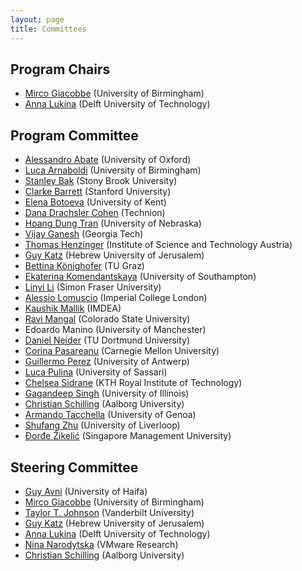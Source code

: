 ```yaml
---
layout: page
title: Committees
---
```


## Program Chairs

- [Mirco Giacobbe](https://mircogiacobbe.github.io/) (University of Birmingham)
- [Anna Lukina](https://annalukina.com/) (Delft University of Technology)

## Program Committee

- [Alessandro Abate](https://www.cs.ox.ac.uk/people/alessandro.abate/) (University of Oxford)
- [Luca Arnaboldi](http://arnaboldiluca.eu) (University of Birmingham)
- [Stanley Bak](https://stanleybak.com) (Stony Brook University)
- [Clarke Barrett](https://theory.stanford.edu/~barrett/) (Stanford University)
- [Elena Botoeva](https://www.kent.ac.uk/school-of-computing/people/3838/botoeva-elena) (University of Kent)
- [Dana Drachsler Cohen](https://ddana.net.technion.ac.il) (Technion)
- [Hoang Dung Tran](https://avrlab.unl.edu/person/dung-hoang-tran/) (University of Nebraska)
- [Vijay Ganesh](https://vganesh1.github.io) (Georgia Tech)
- [Thomas Henzinger](https://pub.ista.ac.at/~tah/) (Institute of Science and Technology Austria)
- [Guy Katz](https://www.katz-lab.com) (Hebrew University of Jerusalem)
- [Bettina Könighofer](https://www.isec.tugraz.at/person/bettina-koenighofer/) (TU Graz)
- [Ekaterina Komendantskaya](https://www.southampton.ac.uk/people/62r7bw/professor-ekaterina-komendantskaya) (University of Southampton)
- [Linyi Li](https://cs.sfu.ca/~linyi/) (Simon Fraser University)
- [Alessio Lomuscio](https://www.doc.ic.ac.uk/~alessio/) (Imperial College London)
- [Kaushik Mallik](https://kmallik.github.io) (IMDEA)
- [Ravi Mangal](https://www.cs.colostate.edu/ravimangal/) (Colorado State University)
- Edoardo Manino (University of Manchester)
- [Daniel Neider](https://researchers.rc-trust.ai/neider/) (TU Dortmund University)
- [Corina Pasareanu](https://www.cylab.cmu.edu/directory/bios/pasareanu-corina.html) (Carnegie Mellon University)
- [Guillermo Perez](https://www.uantwerpen.be/en/staff/guillermoalberto-perez/) (University of Antwerp)
- [Luca Pulina](https://aimet-lab.github.io/luca/) (University of Sassari)
- [Chelsea Sidrane](https://www.chelseasidrane.com) (KTH Royal Institute of Technology)
- [Gagandeep Singh](https://ggndpsngh.github.io) (University of Illinois)
- [Christian Schilling](https://www.christianschilling.net/) (Aalborg University)
- [Armando Tacchella](https://rubrica.unige.it/personale/UkNHW1tq) (University of Genoa)
- [Shufang Zhu](https://shufang-zhu.github.io) (University of Liverloop)
- [Đorđe Žikelić](https://djordjezikelic.github.io) (Singapore Management University)


## Steering Committee

- [Guy Avni](https://sites.google.com/view/gavni) (University of Haifa)
- [Mirco Giacobbe](https://mircogiacobbe.github.io/) (University of Birmingham)
- [Taylor T. Johnson](http://www.taylortjohnson.com/) (Vanderbilt University)
- [Guy Katz](https://www.katz-lab.com/) (Hebrew University of Jerusalem)
- [Anna Lukina](https://annalukina.com/) (Delft University of Technology)
- [Nina Narodytska](https://research.vmware.com/researchers/nina-narodytska) (VMware Research)
- [Christian Schilling](https://www.christianschilling.net/) (Aalborg University)
